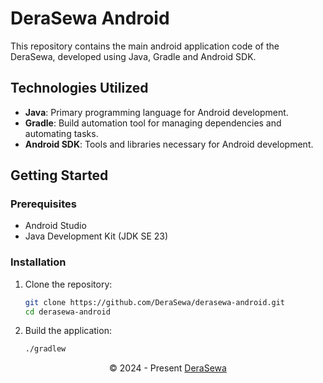 # DeraSewa Android

This repository contains the main android application code of the DeraSewa, developed using Java, Gradle and Android SDK.

## Technologies Utilized
- **Java**: Primary programming language for Android development.
- **Gradle**: Build automation tool for managing dependencies and automating tasks.
- **Android SDK**: Tools and libraries necessary for Android development.

## Getting Started

### Prerequisites
- Android Studio
- Java Development Kit (JDK SE 23)

### Installation
1. Clone the repository:
   ```sh
   git clone https://github.com/DeraSewa/derasewa-android.git
   cd derasewa-android
2. Build the application:
    ```sh
    ./gradlew
    ```

<p align="center">
  &copy; 2024 - Present <a href="https://derasewa.com" target="_blank">DeraSewa</a>
</p>
